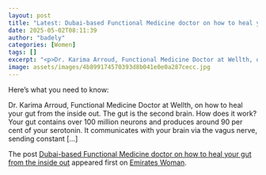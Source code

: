 ```yaml
---
layout: post
title: "Latest: Dubai-based Functional Medicine doctor on how to heal your gut from the inside out"
date: 2025-05-02T08:11:39
author: "badely"
categories: [Women]
tags: []
excerpt: "<p>Dr. Karima Arroud, Functional Medicine Doctor at Wellth, on how to heal your gut from the inside out. The gut is the second brain. How does it work"
image: assets/images/4b899174570393d8b041e0e0a287cecc.jpg
---
```


Here’s what you need to know: <p>Dr. Karima Arroud, Functional Medicine Doctor at Wellth, on how to heal your gut from the inside out. The gut is the second brain. How does it work? Your gut contains over 100 million neurons and produces around 90 per cent of your serotonin. It communicates with your brain via the vagus nerve, sending constant [&#8230;]</p>
<p>The post <a href="https://emirateswoman.com/dubai-based-functional-medicine-doctor-on-how-to-heal-your-gut-from-the-inside-out/" rel="nofollow">Dubai-based Functional Medicine doctor on how to heal your gut from the inside out</a> appeared first on <a href="https://emirateswoman.com" rel="nofollow">Emirates Woman</a>.</p>

